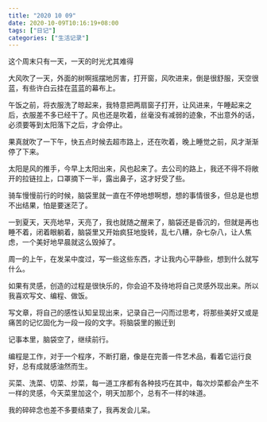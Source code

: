 ```yaml
---
title: "2020 10 09"
date: 2020-10-09T10:16:19+08:00
tags: ["日记"]
categories: ["生活记录"]
---
```


这个周末只有一天，一天的时光尤其难得

大风吹了一天，外面的树啊摇摆地厉害，打开窗，风吹进来，倒是很舒服，天空很蓝，有些许白云挂在蓝蓝的幕布上。

午饭之前，将衣服洗了晾起来，我特意把两扇窗子打开，让风进来，午睡起来之后，衣服差不多已经干了。风也还是吹着，丝毫没有减弱的迹象，不出意外的话，必须要等到太阳落下之后，才会停止。

果真就吹了一下午，快五点时候去超市路上，还在吹着，晚上睡觉之前，风才渐渐停了下来。

太阳是风的推手，今早上太阳出来，风也起来了。去公司的路上，我还不得不将敞开的拉链拉上，口罩摘下一半，露出鼻子，这才好受了些。

骑车慢慢前行的时候，脑袋里就一直在不停地想啊想，想的事情很多，但总是也想不出结果，怕是要迷茫了。

一到夏天，天亮地早，天亮了，我也就随之醒来了，脑袋还是昏沉的，但就是再也睡不着，闭着眼躺着，脑袋里又开始疯狂地旋转，乱七八糟，杂七杂八，让人焦虑，一个美好地早晨就这么毁掉了。

周一的上午，在发呆中度过，写一些这些东西，才让我内心平静些，想到什么就写什么。

如果有灵感，创造的过程是很快乐的，你会迫不及待地将自己灵感外现出来。所以我喜欢写文、编程、做饭。

写文章，将自己的感性认知呈现出来，记录自己一闪而过思考，将那些美好又或是痛苦的记忆固化为一段一段的文字。将脑袋里的搬迁到

记事本里，脑袋空了，继续前行。

编程是工作，对于一个程序，不断打磨，像是在完善一件艺术品，看着它运行良好，总有成就感油然而生。

买菜、洗菜、切菜、炒菜，每一道工序都有各种技巧在其中，每次炒菜都会产生不一样的灵感，今天菜里加这个，明天加那个，总有不一样的味道。

我的碎碎念也差不多要结束了，我再发会儿呆。